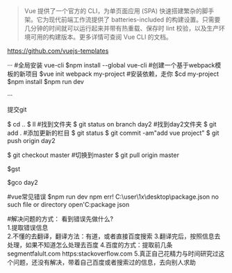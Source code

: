 >Vue 提供了一个官方的 CLI，为单页面应用 (SPA) 快速搭建繁杂的脚手架。它为现代前端工作流提供了 batteries-included 的构建设置。只需要几分钟的时间就可以运行起来并带有热重载、保存时 lint 校验，以及生产环境可用的构建版本。更多详情可查阅 Vue CLI 的文档。

https://github.com/vuejs-templates

···
#全局安装 vue-cli
$npm install --global vue-cli
#创建一个基于webpack模板的新项目
$vue init webpack my-project
#安装依赖，走你
$cd my-project
$npm install
$npm run dev

···



提交git

$ cd ..
$ ll               #找到文件夹
$ git status on branch day2   #找到day2文件夹
$ git add .           #添加更新的栏目
$ git status
$ git commit -am"add vue project"
$ git push origin day2


$ git checkout master    #切换到master
$ git pull origin master   

$gst    

$gco day2   




#vue常见错误
$npm run dev
npm err! C:\user\1x\desktop\package.json
no such file or directory open'C:package json

#解决问题的方式：
看到错误先做什么?    
1.提取错误信息   
2.不懂的去翻译，翻译方法：有道，或者直接百度搜索
3.翻译完后，按照信息去处理，如果不知道怎么处理去百度
4.百度的方式：提取前几条
segmentfalult.com       https:stackoverflow.com
5.真正自己花精力与时间研究过这个问题，还没有解决，带着自己百度或者搜索过的信息，去向别人求助

